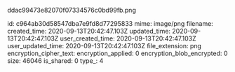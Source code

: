 ddac99473e82070f07334576c0bd99fb.png

id: c964ab30d58547dba7e9fd8d77295833
mime: image/png
filename: 
created_time: 2020-09-13T20:42:47.103Z
updated_time: 2020-09-13T20:42:47.103Z
user_created_time: 2020-09-13T20:42:47.103Z
user_updated_time: 2020-09-13T20:42:47.103Z
file_extension: png
encryption_cipher_text: 
encryption_applied: 0
encryption_blob_encrypted: 0
size: 46046
is_shared: 0
type_: 4